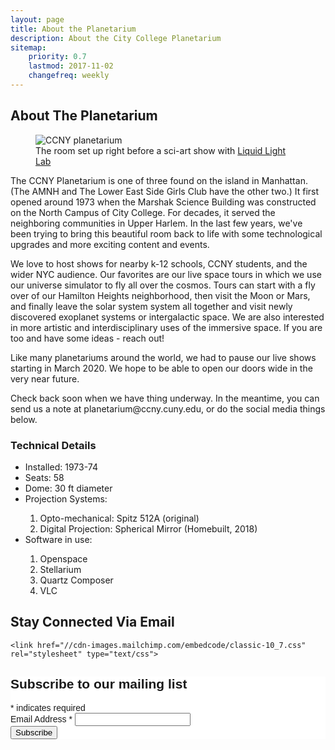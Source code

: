 ```yaml
---
layout: page
title: About the Planetarium
description: About the City College Planetarium
sitemap:
    priority: 0.7
    lastmod: 2017-11-02
    changefreq: weekly
---
```

## About The Planetarium

<figure class="figure col-12">
  <img src="{{ "assets/images/ccnyplanetarium-room-view.jpg" | absolute_url }}" class="figure-img img-fluid rounded" alt="CCNY planetarium">
  <figcaption class="figure-caption">The room set up right before a sci-art show with <a href="https://liquidlightlab.com/home.html">Liquid Light Lab</a>  </figcaption>
</figure>

The CCNY Planetarium is one of three found on the island in Manhattan. (The AMNH and The Lower East Side Girls Club have the other two.) It first opened around 1973 when the Marshak Science Building was constructed on the North Campus of City College. For decades, it served the neighboring communities in Upper Harlem. In the last few years, we've been trying to bring this beautiful room back to life with some technological upgrades and more exciting content and events.

We love to host shows for nearby k-12 schools, CCNY students, and the wider NYC audience. Our favorites are our live space tours in which we use our universe simulator to fly all over the cosmos. Tours can start with a fly over of our Hamilton Heights neighborhood, then visit the Moon or Mars, and finally leave the solar system system all together and visit newly discovered exoplanet systems or intergalactic space. We are also interested in more artistic and interdisciplinary uses of the immersive space. If you are too and have some ideas - reach out!

<div class="row mt-3 mb-3">
<div class="card bg-warning">
<div class="card-body">
  <p>Like many planetariums around the world, we had to pause our live shows starting in March 2020. We hope to be able to open our doors wide in the very near future.</p>
  <p>Check back soon when we have thing underway. In the meantime, you can send us a note at planetarium@ccny.cuny.edu, or do the social media things below. </p>
  </div>
</div>
</div>

<h3>Technical Details</h3>
<div class="row mt-3">



<ul>
  <li>Installed: 1973-74</li>
  <li>Seats: 58</li>
  <li>Dome: 30 ft diameter</li>
  <li>Projection Systems: </li>
  <ol>
    <li>Opto-mechanical: Spitz 512A (original)</li>
    <li>Digital Projection: Spherical Mirror (Homebuilt, 2018)</li>
  </ol>

  <li>Software in use:</li>
  <ol>
    <li>Openspace</li>
    <li>Stellarium</li>
    <li>Quartz Composer</li>
    <li>VLC</li>
  </ol>
</ul>

</div>

<div class="row mt-3">

<div class="card col-12">
  <div class="card-header ">
<h2>Stay Connected Via Email</h2>
  </div>
  <div class="card-body">

    <link href="//cdn-images.mailchimp.com/embedcode/classic-10_7.css" rel="stylesheet" type="text/css">
<style type="text/css">
	#mc_embed_signup{background:#fff; clear:left; font:14px Helvetica,Arial,sans-serif; }
	/* Add your own MailChimp form style overrides in your site stylesheet or in this style block.
	   We recommend moving this block and the preceding CSS link to the HEAD of your HTML file. */
</style>
<div id="mc_embed_signup">
<form action="https://ccnyplanetarium.us19.list-manage.com/subscribe/post?u=0ecdf9817ee47b0ee56742c9c&amp;id=3638573068" method="post" id="mc-embedded-subscribe-form" name="mc-embedded-subscribe-form" class="validate" target="_blank" novalidate>
    <div id="mc_embed_signup_scroll">
	<h2>Subscribe to our mailing list</h2>
<div class="indicates-required"><span class="asterisk">*</span> indicates required</div>
<div class="mc-field-group">
	<label for="mce-EMAIL">Email Address  <span class="asterisk">*</span>
</label>
	<input type="email" value="" name="EMAIL" class="required email" id="mce-EMAIL">
</div>
	<div id="mce-responses" class="clear">
		<div class="response" id="mce-error-response" style="display:none"></div>
		<div class="response" id="mce-success-response" style="display:none"></div>
	</div>    <!-- real people should not fill this in and expect good things - do not remove this or risk form bot signups-->
    <div style="position: absolute; left: -5000px;" aria-hidden="true"><input type="text" name="b_0ecdf9817ee47b0ee56742c9c_3638573068" tabindex="-1" value=""></div>
    <div class="clear"><input type="submit" value="Subscribe" name="subscribe" id="mc-embedded-subscribe" class="button"></div>
    </div>
</form>
</div>
<script type='text/javascript' src='//s3.amazonaws.com/downloads.mailchimp.com/js/mc-validate.js'></script><script type='text/javascript'>(function($) {window.fnames = new Array(); window.ftypes = new Array();fnames[0]='EMAIL';ftypes[0]='email';fnames[1]='FNAME';ftypes[1]='text';fnames[2]='LNAME';ftypes[2]='text';fnames[3]='ADDRESS';ftypes[3]='address';fnames[4]='PHONE';ftypes[4]='phone';fnames[5]='BIRTHDAY';ftypes[5]='birthday';}(jQuery));var $mcj = jQuery.noConflict(true);</script>
<!--End mc_embed_signup-->
  </div>
  </div>
</div>

